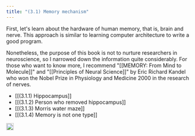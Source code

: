 ```yaml
---
title: "(3.1) Memory mechanism"
---
```


First, let's learn about the hardware of human memory, that is, brain and nerve. This approach is similar to learning computer architecture to write a good program.

Nonetheless, the purpose of this book is not to nurture researchers in neuroscience, so I narrowed down the information quite considerably. For those who want to know more, I recommend "[[MEMORY: From Mind to Molecule]]" and "[[Principles of Neural Science]]" by Eric Richard Kandel who won the Nobel Prize in Physiology and Medicine 2000 in the research of nerves.

- [[(3.1.1) Hippocampus]]
- [[(3.1.2) Person who removed hippocampus]]
- [[(3.1.3) Morris water maze]]
- [[(3.1.4) Memory is not one type]]

<img src='https://scrapbox.io/api/pages/nishio/en/icon' alt='en.icon' height="19.5"/>